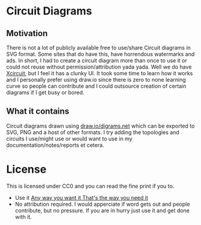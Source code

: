 # Circuit Diagrams

## Motivation

There is not a lot of publicly available free to use/share Circuit diagrams in SVG format. 
Some sites that do have this, have horrendous watermarks and ads. In short, I had to create a circuit diagram more than once to use it or could
not reuse without permission/attribution yada yada.
Well we do have [Xcircuit](http://opencircuitdesign.com/xcircuit/), but I feel it has a clunky UI. It took some time to
learn how it works and I personally prefer using draw.io since there is zero to none learning curve so people can contribute and I could
outsource creation of certain diagrams if I get busy or bored.

## What it contains

Circuit diagrams drawn using [draw.io/digrams.net](https://app.diagrams.net/) which can be exported to SVG, PNG and a host of other formats. 
I try adding the topologies and circuits I use/might use or would want to use in my documentation/notes/reports et cetera.

# License

This is licensed under CC0 and you can read the fine print if you to.
- Use it [Any way you want it That's the way you need it](https://www.youtube.com/watch?v=atxUuldUcfI)
- No attribution required. I would apperciate if word gets out and people contribute, but no pressure. If you are in hurry just use it and
get done with it.
